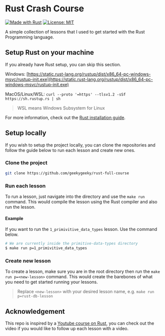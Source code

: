 # Rust Crash Course

[![Made with Rust](https://img.shields.io/badge/Made%20with-Rust-orange.svg)](https://www.rust-lang.org/)
[![License: MIT](https://img.shields.io/badge/License-MIT-blue.svg)](LICENSE)

A simple collection of lessons that I used to get started with the Rust Programming language.

## Setup Rust on your machine

If you already have Rust setup, you can skip this section.

Windows: [https://static.rust-lang.org/rustup/dist/x86_64-pc-windows-msvc/rustup-init.exe](https://static.rust-lang.org/rustup/dist/x86_64-pc-windows-msvc/rustup-init.exe)

MacOS/Linux/WSL: `curl --proto '=https' --tlsv1.2 -sSf https://sh.rustup.rs | sh`

> WSL means Windows Subsystem for Linux

For more information, check out the [Rust installation guide](https://www.rust-lang.org/tools/install).

## Setup locally

If you wish to setup the project locally, you can clone the repositories and follow the guide below to run each lesson and create new ones.

### Clone the project

```bash
git clone https://github.com/geekygeeky/rust-full-course
```

### Run each lesson

To run a lesson, just navigate into the directory and use the `make run` command. This would compile the lesson using the Rust compiler and also run the lesson.

#### Example

If you want to run the `1_primivitive_data_types` lesson. Use the command below.

```bash
# We are currently inside the primitive-data-types directory
$ make run p=1_primivitive_data_types
```

### Create new lesson

To create a lesson, make sure you are in the root directory then run the `make run p=<new-lesson>` command. This would create the barebones of what you need to get started running your lessons.

> Replace `<new-lesson>` with your desired lesson name, e.g. `make run p=rust-db-lesson`

## Acknowledgement

This repo is inspired by a [Youtube course on Rust](https://www.youtube.com/watch?v=rQ_J9WH6CGk), you can check out the video if you would like to follow up each lesson with a video.